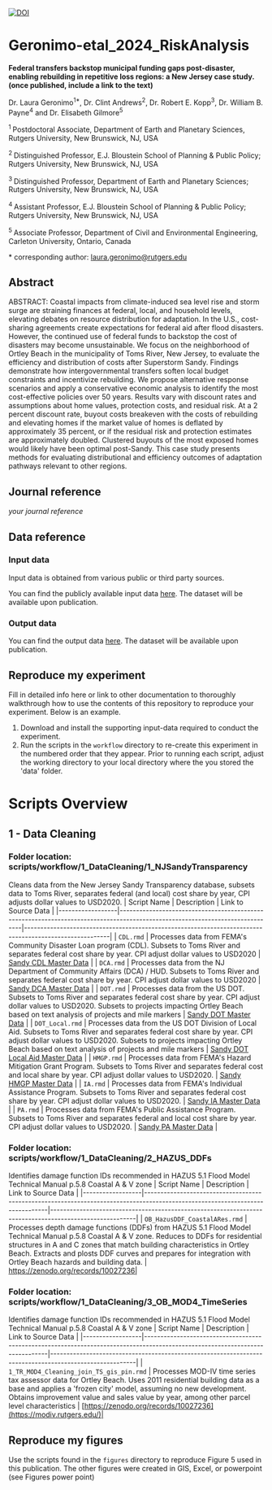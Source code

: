 [![DOI](https://zenodo.org/badge/265254045.svg)](https://zenodo.org/doi/10.5281/zenodo.10442485)


# Geronimo-etal_2024_RiskAnalysis

**Federal transfers backstop municipal funding gaps post-disaster, enabling rebuilding in repetitive loss regions: a New Jersey case study. (once published, include a link to the text)**

Dr. Laura Geronimo<sup>1\*</sup>, Dr. Clint Andrews<sup>2</sup>, Dr. Robert E. Kopp<sup>3</sup>,  Dr. William B. Payne<sup>4</sup> and Dr. Elisabeth Gilmore<sup>5</sup>

<sup>1 </sup>Postdoctoral Associate, Department of Earth and Planetary Sciences, Rutgers University, New Brunswick, NJ, USA

<sup>2 </sup> Distinguished Professor, E.J. Bloustein School of Planning & Public Policy; Rutgers University,  New Brunswick, NJ, USA

<sup>3 </sup> Distinguished Professor, Department of Earth and Planetary Sciences; Rutgers University, New Brunswick, NJ, USA

<sup>4 </sup> Assistant Professor, E.J. Bloustein School of Planning & Public Policy; Rutgers University, New Brunswick, NJ, USA

<sup>5 </sup> Associate Professor, Department of Civil and Environmental Engineering, Carleton University, Ontario, Canada

\* corresponding author: laura.geronimo@rutgers.edu

## Abstract
ABSTRACT: 
Coastal impacts from climate-induced sea level rise and storm surge are straining finances at federal, local, and household levels, elevating debates on resource distribution for adaptation. In the U.S., cost-sharing agreements create expectations for federal aid after flood disasters. However, the continued use of federal funds to backstop the cost of disasters may become unsustainable. We focus on the neighborhood of Ortley Beach in the municipality of Toms River, New Jersey, to evaluate the  efficiency and distribution of costs after Superstorm Sandy. Findings demonstrate how intergovernmental transfers soften local budget constraints and incentivize rebuilding. We propose alternative response scenarios and apply a conservative economic analysis to identify the most cost-effective policies over 50 years. Results vary with discount rates and assumptions about home values, protection costs, and residual risk. At a 2 percent discount rate, buyout costs breakeven with the costs of rebuilding and elevating homes if the market value of homes is deflated by approximately 35 percent, or if the residual risk and protection estimates are approximately doubled. Clustered buyouts of the most exposed homes would likely have been optimal post-Sandy. This case study presents methods for evaluating distributional and efficiency outcomes of adaptation pathways relevant to other regions.


## Journal reference
_your journal reference_

## Data reference

### Input data
Input data is obtained from various public or third party sources. 

You can find the publicly available input data [here](https://zenodo.org/deposit/13835761). The dataset will be available upon publication.

### Output data

You can find the output data [here](https://zenodo.org/deposit/13835761). The dataset will be available upon publication.


## Reproduce my experiment
Fill in detailed info here or link to other documentation to thoroughly walkthrough how to use the contents of this repository to reproduce your experiment. Below is an example.

1. Download and install the supporting input-data required to conduct the experiment.
2. Run the scripts in the `workflow` directory to re-create this experiment in the numbered order that they appear. Prior to running each script, adjust the working directory to your local directory where the you stored the 'data' folder.

# Scripts Overview
## 1 - Data Cleaning
### Folder location: scripts/workflow/1_DataCleaning/1_NJSandyTransparency
Cleans data from the New Jersey Sandy Transparency database, subsets data to Toms River, separates federal (and local) cost share by year, CPI adjusts dollar values to USD2020.
| Script Name      | Description                                                                                                                  | Link to Source Data                                                                                   |
|------------------|------------------------------------------------------------------------------------------------------------------------------|--------------------------------------------------------------------------------------------------------|
| `CDL.rmd`        | Processes data from FEMA's Community Disaster Loan program (CDL). Subsets to Toms River and separates federal cost share by year. CPI adjust dollar values to USD2020 | [Sandy CDL Master Data](https://data.nj.gov/Government-Finance/Sandy-CDL-Master-Data/4va7-qk4z/about_data) |
| `DCA.rmd`        | Processes data from the NJ Department of Community Affairs (DCA) / HUD. Subsets to Toms River and separates federal cost share by year. CPI adjust dollar values to USD2020 | [Sandy DCA Master Data](https://data.nj.gov/Human-Services/Sandy-DCA-Master-Data/j9i2-jh6f)               |
| `DOT.rmd`        | Processes data from the US DOT. Subsets to Toms River and separates federal cost share by year. CPI adjust dollar values to USD2020. Subsets to projects impacting Ortley Beach based on text analysis of projects and mile markers | [Sandy DOT Master Data](https://data.nj.gov/Transportation/Sandy-DOT-Master-Data/5ray-pv63)              |
| `DOT_Local.rmd`  | Processes data from the US DOT Division of Local Aid. Subsets to Toms River and separates federal cost share by year. CPI adjust dollar values to USD2020. Subsets to projects impacting Ortley Beach based on text analysis of projects and mile markers | [Sandy DOT Local Aid Master Data](https://data.nj.gov/Transportation/Sandy-DOT-Local-Aid-Master-Data/fiv5-rhia/about_data) |
| `HMGP.rmd`       | Processes data from FEMA's Hazard Mitigation Grant Program. Subsets to Toms River and separates federal cost and local share by year. CPI adjust dollar values to USD2020. | [Sandy HMGP Master Data](https://data.nj.gov/Government-Finance/Sandy-HMGP-Master-Data/udub-d3ap)        |
| `IA.rmd`         | Processes data from FEMA's Individual Assistance Program. Subsets to Toms River and separates federal cost share by year. CPI adjust dollar values to USD2020. | [Sandy IA Master Data](https://data.nj.gov/Government-Finance/Sandy-IA-Master-Data/y3np-36s4)           |
| `PA.rmd`         | Processes data from FEMA's Public Assistance Program. Subsets to Toms River and separates federal and local cost share by year. CPI adjust dollar values to USD2020. | [Sandy PA Master Data](https://data.nj.gov/Government-Finance/Sandy-PA-Master-Data/j356-d76p/about_data) |

### Folder location: scripts/workflow/1_DataCleaning/2_HAZUS_DDFs
Identifies damage function IDs recommended in HAZUS 5.1 Flood Model Technical Manual p.5.8 Coastal A & V zone
| Script Name      | Description                                                                                                                  | Link to Source Data                                                                                |
|------------------|------------------------------------------------------------------------------------------------------------------------------|--------------------------------------------------------------------------------------------------------|
| `OB_HazusDDF_CoastalARes.rmd`        | Processes depth damage functions (DDFs) from HAZUS 5.1 Flood Model Technical Manual p.5.8 Coastal A & V zone. Reduces to DDFs for residential structures in A and C zones that match building characteristics in Ortley Beach. Extracts and plosts DDF curves and prepares for integration with Ortley Beach hazards and building data. | https://zenodo.org/records/10027236|

### Folder location: scripts/workflow/1_DataCleaning/3_OB_MOD4_TimeSeries
Identifies damage function IDs recommended in HAZUS 5.1 Flood Model Technical Manual p.5.8 Coastal A & V zone
| Script Name      | Description                                                                                                                  | Link to Source Data                                                                                |
|------------------|------------------------------------------------------------------------------------------------------------------------------|--------------------------------------------------------------------------------------------------------|
| `1_TR_MOD4_Cleaning_join_TS_gis_pin.rmd`        | Processes MOD-IV time series tax assessor data for Ortley Beach. Uses 2011 residential building data as a base and applies a 'frozen city' model, assuming no new development. Obtains improvement value and sales value by year, among other parcel level characteristics | [https://zenodo.org/records/10027236](https://modiv.rutgers.edu/)|

## Reproduce my figures
Use the scripts found in the `figures` directory to reproduce Figure 5 used in this publication.
The other figures were created in GIS, Excel, or powerpoint (see Figures power point)




